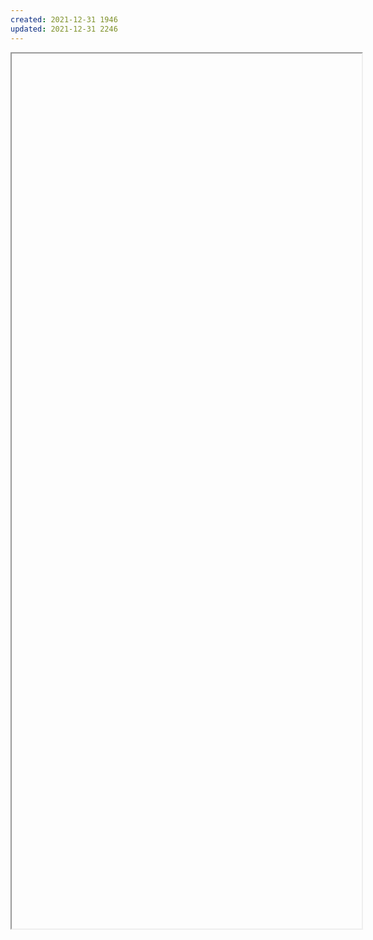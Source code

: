```yaml
---
created: 2021-12-31 1946
updated: 2021-12-31 2246
---
```

<center><iframe width="560" height="1400" src=""></iframe></center>